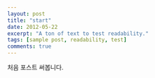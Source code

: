 ```yaml
---
layout: post
title: "start"
date: 2012-05-22
excerpt: "A ton of text to test readability."
tags: [sample post, readability, test]
comments: true
---
```


처음 포스트 써봅니다.